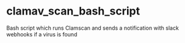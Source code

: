 # clamav_scan_bash_script
Bash script which runs Clamscan and sends a notification with slack webhooks if a virus is found
